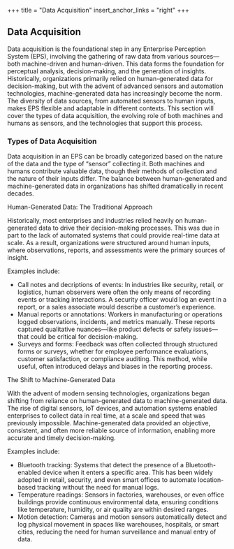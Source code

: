 +++
title = "Data Acquisition"
insert_anchor_links = "right"
+++

## Data Acquisition

Data acquisition is the foundational step in any Enterprise Perception System (EPS), involving the gathering of raw data from various sources—both machine-driven and human-driven. This data forms the foundation for perceptual analysis, decision-making, and the generation of insights. Historically, organizations primarily relied on human-generated data for decision-making, but with the advent of advanced sensors and automation technologies, machine-generated data has increasingly become the norm. The diversity of data sources, from automated sensors to human inputs, makes EPS flexible and adaptable in different contexts. This section will cover the types of data acquisition, the evolving role of both machines and humans as sensors, and the technologies that support this process.

### Types of Data Acquisition

Data acquisition in an EPS can be broadly categorized based on the nature of the data and the type of “sensor” collecting it. Both machines and humans contribute valuable data, though their methods of collection and the nature of their inputs differ. The balance between human-generated and machine-generated data in organizations has shifted dramatically in recent decades.

Human-Generated Data: The Traditional Approach

Historically, most enterprises and industries relied heavily on human-generated data to drive their decision-making processes. This was due in part to the lack of automated systems that could provide real-time data at scale. As a result, organizations were structured around human inputs, where observations, reports, and assessments were the primary sources of insight.

Examples include:

- Call notes and decriptions of events: In industries like security, retail, or logistics, human observers were often the only means of recording events or tracking interactions. A security officer would log an event in a report, or a sales associate would describe a customer’s experience.
- Manual reports or annotations: Workers in manufacturing or operations logged observations, incidents, and metrics manually. These reports captured qualitative nuances—like product defects or safety issues—that could be critical for decision-making.
- Surveys and forms: Feedback was often collected through structured forms or surveys, whether for employee performance evaluations, customer satisfaction, or compliance auditing. This method, while useful, often introduced delays and biases in the reporting process.

The Shift to Machine-Generated Data

With the advent of modern sensing technologies, organizations began shifting from reliance on human-generated data to machine-generated data. The rise of digital sensors, IoT devices, and automation systems enabled enterprises to collect data in real time, at a scale and speed that was previously impossible. Machine-generated data provided an objective, consistent, and often more reliable source of information, enabling more accurate and timely decision-making.

Examples include:

- Bluetooth tracking: Systems that detect the presence of a Bluetooth-enabled device when it enters a specific area. This has been widely adopted in retail, security, and even smart offices to automate location-based tracking without the need for manual logs.
- Temperature readings: Sensors in factories, warehouses, or even office buildings provide continuous environmental data, ensuring conditions like temperature, humidity, or air quality are within desired ranges.
- Motion detection: Cameras and motion sensors automatically detect and log physical movement in spaces like warehouses, hospitals, or smart cities, reducing the need for human surveillance and manual entry of data.
